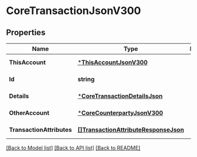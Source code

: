 # CoreTransactionJsonV300

## Properties
Name | Type | Description | Notes
------------ | ------------- | ------------- | -------------
**ThisAccount** | [***ThisAccountJsonV300**](ThisAccountJsonV300.md) |  | [default to null]
**Id** | **string** |  | [default to null]
**Details** | [***CoreTransactionDetailsJson**](CoreTransactionDetailsJSON.md) |  | [default to null]
**OtherAccount** | [***CoreCounterpartyJsonV300**](CoreCounterpartyJsonV300.md) |  | [default to null]
**TransactionAttributes** | [**[]TransactionAttributeResponseJson**](TransactionAttributeResponseJson.md) |  | [default to null]

[[Back to Model list]](../README.md#documentation-for-models) [[Back to API list]](../README.md#documentation-for-api-endpoints) [[Back to README]](../README.md)


